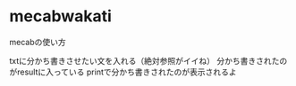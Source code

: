 # mecabwakati
mecabの使い方

txtに分かち書きさせたい文を入れる（絶対参照がイイね）
分かち書きされたのがresultに入っている
printで分かち書きされたのが表示されるよ
